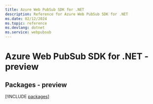 ```yaml
---
title: Azure Web PubSub SDK for .NET
description: Reference for Azure Web PubSub SDK for .NET
ms.date: 02/12/2024
ms.topic: reference
ms.devlang: dotnet
ms.service: webpubsub
---
```

# Azure Web PubSub SDK for .NET - preview
## Packages - preview
[!INCLUDE [packages](web-pubsub-index.md)]